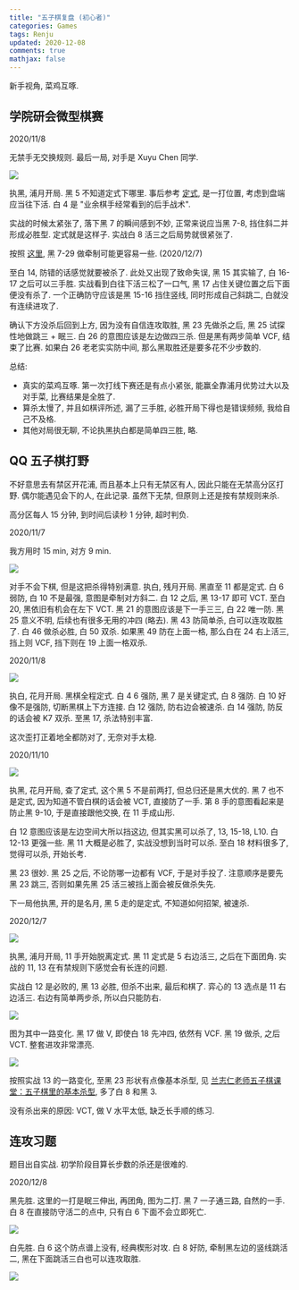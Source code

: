 ```yaml
---
title: "五子棋复盘 (初心者)"
categories: Games
tags: Renju
updated: 2020-12-08
comments: true
mathjax: false
---
```


新手视角, 菜鸡互啄. 

<!-- more -->

## 学院研会微型棋赛

2020/11/8 

无禁手无交换规则. 最后一局, 对手是 Xuyu Chen 同学.

![](https://shiina18.github.io/assets/posts/images/20201109095248986_9295.png)

执黑, 浦月开局. 黑 5 不知道定式下哪里. 事后参考 [定式](http://www.ljrenju.com/croom/i07/i07.htm), 是一打位置, 考虑到盘端应当往下活. 白 4 是 "业余棋手经常看到的后手战术".

实战的时候太紧张了, 落下黑 7 的瞬间感到不妙, 正常来说应当黑 7-8, 挡住斜二并形成必胜型. 定式就是这样子. 实战白 8 活三之后局势就很紧张了. 

按照 [这里](http://587.renju.org.tw/teach/teach011.htm), 黑 7-29 做牵制可能更容易一些. (2020/12/7)

至白 14, 防错的话感觉就要被杀了. 此处又出现了致命失误, 黑 15 其实输了, 白 16-17 之后可以三手胜. 实战看到白往下活三松了一口气, 黑 17 占住关键位置之后下面便没有杀了. 一个正确防守应该是黑 15-16 挡住竖线, 同时形成自己斜跳二, 白就没有连续进攻了.

确认下方没杀后回到上方, 因为没有自信连攻取胜, 黑 23 先做杀之后, 黑 25 试探性地做跳三 + 眠三. 白 26 的意图应该是左边做四三杀. 但是黑有两步简单 VCF, 结束了比赛. 如果白 26 老老实实防中间, 那么黑取胜还是要多花不少步数的.

总结: 

- 真实的菜鸡互啄. 第一次打线下赛还是有点小紧张, 能赢全靠浦月优势过大以及对手菜, 比赛结果是全胜了. 
- 算杀太慢了, 并且如棋评所述, 漏了三手胜, 必胜开局下得也是错误频频, 我给自己不及格. 
- 其他对局很无聊, 不论执黑执白都是简单四三胜, 略. 

## QQ 五子棋打野

不好意思去有禁区开花浦, 而且基本上只有无禁区有人, 因此只能在无禁高分区打野. 偶尔能遇见会下的人, 在此记录. 虽然下无禁, 但原则上还是按有禁规则来杀.

高分区每人 15 分钟, 到时间后读秒 1 分钟, 超时判负.

2020/11/7

我方用时 15 min, 对方 9 min.

![](https://shiina18.github.io/assets/posts/images/20201112163014596_11968.png)

对手不会下棋, 但是这把杀得特别满意. 执白, 残月开局. 黑直至 11 都是定式. 白 6 弱防, 白 10 不是最强, 意图是牵制对方斜二. 白 12 之后, 黑 13-17 即可 VCT. 至白 20, 黑依旧有机会在左下 VCT. 黑 21 的意图应该是下一手三三, 白 22 唯一防. 黑 25 意义不明, 后续也有很多无用的冲四 (略去). 黑 43 防简单杀, 白可以连攻取胜了. 白 46 做杀必胜, 白 50 双杀. 如果黑 49 防在上面一格, 那么白在 24 右上活三, 挡上则 VCF, 挡下则在 19 上面一格双杀. 

2020/11/8

![](https://shiina18.github.io/assets/posts/images/20201110235754855_17051.png)

执白, 花月开局. 黑棋全程定式. 白 4 6 强防, 黑 7 是关键定式, 白 8 强防. 白 10 好像不是强防, 切断黑棋上下方连接. 白 12 强防, 防右边会被速杀. 白 14 强防, 防反的话会被 K7 双杀. 至黑 17, 杀法特别丰富.

这次歪打正着地全都防对了, 无奈对手太稳.

2020/11/10

![](https://shiina18.github.io/assets/posts/images/20201110204242193_20620.png)

执黑, 花月开局, 查了定式, 这个黑 5 不是前两打, 但总归还是黑大优的. 黑 7 也不是定式, 因为知道不管白棋的话会被 VCT, 直接防了一手. 第 8 手的意图看起来是防止黑 9-10, 于是直接跟他交换, 在 11 手成山形. 

白 12 意图应该是左边空间大所以挡这边, 但其实黑可以杀了, 13, 15-18, L10. 白 12-13 更强一些. 黑 11 大概是必胜了, 实战没想到当时可以杀. 至白 18 材料很多了, 觉得可以杀, 开始长考.

黑 23 很妙. 黑 25 之后, 不论防哪一边都有 VCF, 于是对手投了. 注意顺序是要先黑 23 跳三, 否则如果先黑 25 活三被挡上面会被反做杀失先.

下一局他执黑, 开的是名月, 黑 5 走的是定式, 不知道如何招架, 被速杀.

2020/12/7

![](https://shiina18.github.io/assets/posts/images/20201208094717564_1916.png)

执黑, 浦月开局, 11 手开始脱离定式. 黑 11 定式是 5 右边活三, 之后在下面团角. 实战的 11, 13 在有禁规则下感觉会有长连的问题.

实战白 12 是必败的, 黑 13 必胜, 但杀不出来, 最后和棋了. 弈心的 13 选点是 11 右边活三. 右边有简单两步杀, 所以白只能防右.

![](https://shiina18.github.io/assets/posts/images/20201208095905990_3687.png)

图为其中一路变化. 黑 17 做 V, 即使白 18 先冲四, 依然有 VCF. 黑 19 做杀, 之后 VCT. 整套进攻非常漂亮.

![](https://shiina18.github.io/assets/posts/images/20201208102520802_30217.png)

按照实战 13 的一路变化, 至黑 23 形状有点像基本杀型, 见 [兰志仁老师五子棋课堂：五子棋里的基本杀型](https://www.bilibili.com/video/BV1t7411B7UK), 多了白 8 和黑 3.

没有杀出来的原因: VCT, 做 V 水平太低, 缺乏长手顺的练习.

## 连攻习题

题目出自实战. 初学阶段目算长步数的杀还是很难的.

2020/12/8

黑先胜. 这里的一打是眠三伸出, 再团角, 图为二打.  黑 7 一子通三路, 自然的一手. 白 8 在直接防守活二的点中, 只有白 6 下面不会立即死亡.

![](https://shiina18.github.io/assets/posts/images/20201208122550570_15860.png)

白先胜. 白 6 这个防点谱上没有, 经典楔形对攻. 白 8 好防, 牵制黑左边的竖线跳活二, 黑在下面跳活三白也可以连攻取胜.

![](https://shiina18.github.io/assets/posts/images/20201208122324201_5960.png)